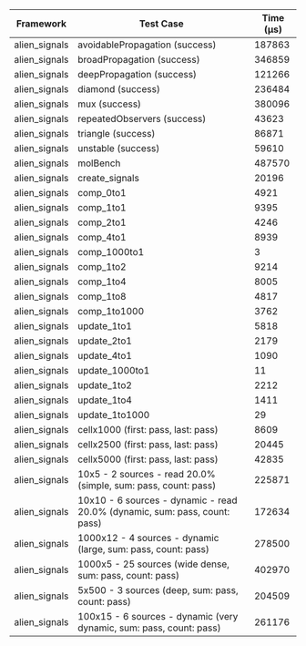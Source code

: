| Framework | Test Case | Time (μs) |
| --- | --- | --- |
| alien_signals | avoidablePropagation (success) | 187863 |
| alien_signals | broadPropagation (success) | 346859 |
| alien_signals | deepPropagation (success) | 121266 |
| alien_signals | diamond (success) | 236484 |
| alien_signals | mux (success) | 380096 |
| alien_signals | repeatedObservers (success) | 43623 |
| alien_signals | triangle (success) | 86871 |
| alien_signals | unstable (success) | 59610 |
| alien_signals | molBench | 487570 |
| alien_signals | create_signals | 20196 |
| alien_signals | comp_0to1 | 4921 |
| alien_signals | comp_1to1 | 9395 |
| alien_signals | comp_2to1 | 4246 |
| alien_signals | comp_4to1 | 8939 |
| alien_signals | comp_1000to1 | 3 |
| alien_signals | comp_1to2 | 9214 |
| alien_signals | comp_1to4 | 8005 |
| alien_signals | comp_1to8 | 4817 |
| alien_signals | comp_1to1000 | 3762 |
| alien_signals | update_1to1 | 5818 |
| alien_signals | update_2to1 | 2179 |
| alien_signals | update_4to1 | 1090 |
| alien_signals | update_1000to1 | 11 |
| alien_signals | update_1to2 | 2212 |
| alien_signals | update_1to4 | 1411 |
| alien_signals | update_1to1000 | 29 |
| alien_signals | cellx1000 (first: pass, last: pass) | 8609 |
| alien_signals | cellx2500 (first: pass, last: pass) | 20445 |
| alien_signals | cellx5000 (first: pass, last: pass) | 42835 |
| alien_signals | 10x5 - 2 sources - read 20.0% (simple, sum: pass, count: pass) | 225871 |
| alien_signals | 10x10 - 6 sources - dynamic - read 20.0% (dynamic, sum: pass, count: pass) | 172634 |
| alien_signals | 1000x12 - 4 sources - dynamic (large, sum: pass, count: pass) | 278500 |
| alien_signals | 1000x5 - 25 sources (wide dense, sum: pass, count: pass) | 402970 |
| alien_signals | 5x500 - 3 sources (deep, sum: pass, count: pass) | 204509 |
| alien_signals | 100x15 - 6 sources - dynamic (very dynamic, sum: pass, count: pass) | 261176 |

